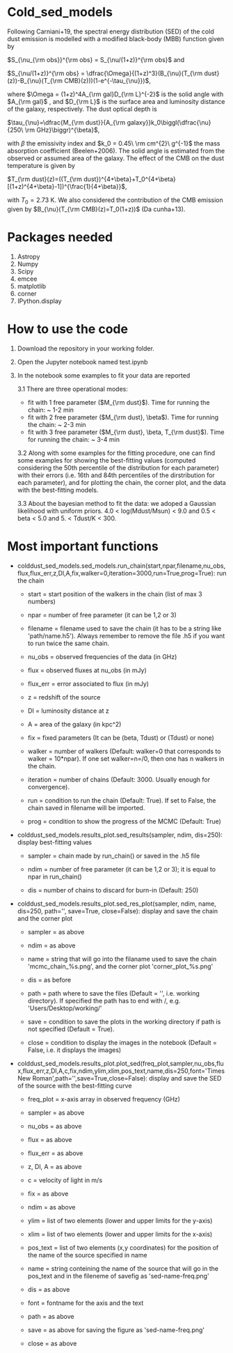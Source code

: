 # Cold_sed_models

Following Carniani+19, the spectral energy distribution (SED) of the cold dust emission is modelled with a modified black-body (MBB) function given by
 
$S_{\nu_{\rm obs}}^{\rm obs} = S_{\nu/(1+z)}^{\rm obs}$  and 

$S_{\nu/(1+z)}^{\rm obs} = \dfrac{\Omega}{(1+z)^3}(B_{\nu}(T_{\rm dust}(z))-B_{\nu}(T_{\rm CMB}(z)))(1-e^{-\tau_{\nu}})$, 

where $\Omega = (1+z)^4A_{\rm gal}D_{\rm L}^{-2}$ is the solid angle with $A_{\rm gal}$ , and $D_{\rm L}$ is the surface area and luminosity distance of the galaxy, respectively. The dust optical depth is

$\tau_{\nu}=\dfrac{M_{\rm dust}}{A_{\rm galaxy}}k_0\biggl(\dfrac{\nu}{250\ \rm GHz}\biggr)^{\beta}$,

with $\beta$ the emissivity index and $k_0 = 0.45\  \rm cm^{2}\ g^{-1}$ the mass absorption coefficient (Beelen+2006). The solid angle is estimated from the observed or assumed area of the galaxy. The effect of the CMB on the dust temperature is given by

$T_{\rm dust}(z)=((T_{\rm dust})^{4+\beta}+T_0^{4+\beta}[(1+z)^{4+\beta}-1])^{\frac{1}{4+\beta}}$,

with $T_0 = 2.73$ K.
We also considered the contribution of the CMB emission given by $B_{\nu}(T_{\rm CMB}(z)=T_0(1+z))$ (Da cunha+13).

# Packages needed

1. Astropy
2. Numpy
3. Scipy
4. emcee
5. matplotlib
6. corner
7. IPython.display

# How to use the code

1. Download the repository in your working folder.
2. Open the Jupyter notebook named test.ipynb
3. In the notebook some examples to fit your data are reported
   
   3.1 There are three operational modes:
   - fit with 1 free parameter ($M_{\rm dust}$). Time for running the chain: ~ 1-2 min
   - fit with 2 free parameter ($M_{\rm dust}, \beta$). Time for running the chain: ~ 2-3 min
   - fit with 3 free parameter ($M_{\rm dust}, \beta, T_{\rm dust}$). Time for running the chain: ~ 3-4 min
     
   3.2 Along with some examples for the fitting procedure, one can find some examples for showing the best-fitting values (computed considering the 50th percentile of the distribution for each parameter) with their errors (i.e. 16th and 84th percentiles of the dirstribution for each parameter), and for plotting the chain, the corner plot, and the data with the best-fitting models.

   3.3 About the bayesian method to fit the data: we adoped a Gaussian likelihood with uniform priors. 4.0 < log(Mdust/Msun) < 9.0 and 0.5 < beta < 5.0 and 5. < Tdust/K < 300.

# Most important functions

- colddust_sed_models.sed_models.run_chain(start,npar,filename,nu_obs,flux,flux_err,z,Dl,A,fix,walker=0,iteration=3000,run=True,prog=True): run the chain
  
  - start = start position of the walkers in the chain (list of max 3 numbers)
    
  - npar = number of free parameter (it can be 1,2 or 3)
    
  - filename = filename used to save the chain (it has to be a string like 'path/name.h5'). Always remember to remove the file .h5 if you want to run twice the same chain.
    
  - nu_obs = observed frequencies of the data (in GHz)
    
  - flux = observed fluxes at nu_obs (in mJy)
    
  - flux_err = error associated to flux (in mJy)
    
  - z = redshift of the source
    
  - Dl = luminosity distance at z
    
  - A = area of the galaxy (in kpc^2)
    
  - fix = fixed parameters (It can be (beta, Tdust) or (Tdust) or none)
    
  - walker = number of walkers (Default: walker=0 that corresponds to walker = 10*npar). If one set walker=n=/0, then one has n walkers in the chain.
    
  - iteration = number of chains (Default: 3000. Usually enough for convergence).
    
  - run = condition to run the chain (Default: True). If set to False, the chain saved in filename will be imported.
    
  - prog = condition to show the progress of the MCMC (Default: True)
 
- colddust_sed_models.results_plot.sed_results(sampler, ndim, dis=250): display best-fitting values

   - sampler = chain made by run_chain() or saved in the .h5 file
     
   - ndim = number of free parameter (it can be 1,2 or 3); it is equal to npar in run_chain()
     
   - dis = number of chains to discard for burn-in (Default: 250)

- colddust_sed_models.results_plot.sed_res_plot(sampler, ndim, name, dis=250, path='', save=True, close=False): display and save the chain and the corner plot

  - sampler = as above
    
  - ndim = as above
    
  - name = string that will go into the filaname used to save the chain 'mcmc_chain_%s.png', and the corner plot 'corner_plot_%s.png'
    
  - dis = as before
    
  - path = path where to save the files (Default = '', i.e. working directory). If specified the path has to end with /, e.g. 'Users/Desktop/working/'
    
  - save = condition to save the plots in the working directory if path is not specified (Default = True).
    
  - close = condition to display the images in the notebook (Default = False, i.e. it displays the images)

 - colddust_sed_models.results_plot.plot_sed(freq_plot,sampler,nu_obs,flux,flux_err,z,Dl,A,c,fix,ndim,ylim,xlim,pos_text,name,dis=250,font='Times New Roman',path='',save=True,close=False): display and save the SED of the source with the best-fitting curve

   - freq_plot = x-axis array in observed frequency (GHz)
     
   - sampler = as above
     
   - nu_obs = as above
     
   - flux = as above
     
   - flux_err = as above
     
   - z, Dl, A = as above
     
   - c = velocity of light in m/s
     
   - fix = as above
     
   - ndim = as above
     
   - ylim = list of two elements (lower and upper limits for the y-axis)
     
   - xlim = list of two elements (lower and upper limits for the x-axis)
     
   - pos_text = list of two elements (x,y coordinates) for the position of the name of the source specified in name
     
   - name = string conteining the name of the source that will go in the pos_text and in the fileneme of savefig as 'sed-name-freq.png'
     
   - dis = as above
     
   - font = fontname for the axis and the text
     
   - path = as above
     
   - save = as above for saving the figure as 'sed-name-freq.png'
     
   - close = as above
    
